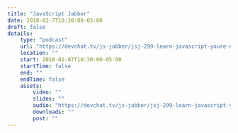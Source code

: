 ```yaml
---
title: "JavaScript Jabber"
date: 2018-02-7T10:30:00-05:00
draft: false
details:
    type: "podcast"
    url: "https://devchat.tv/js-jabber/jsj-299-learn-javascript-youre-not-developer-chris-ferdinandi"
    location: ""
    start: 2018-02-07T10:30:00-05:00
    startTime: false
    end: ""
    endTime: false
    assets:
        video: ""
        slides: ""
        audio: "https://devchat.tv/js-jabber/jsj-299-learn-javascript-youre-not-developer-chris-ferdinandi"
        downloads: ""
        post: ""
---
```


